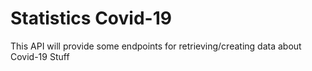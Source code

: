 # Statistics Covid-19

This API will provide some endpoints for retrieving/creating data about Covid-19 Stuff

